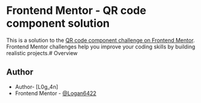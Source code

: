 # Frontend Mentor - QR code component solution

This is a solution to the [QR code component challenge on Frontend Mentor](https://www.frontendmentor.io/challenges/qr-code-component-iux_sIO_H). Frontend Mentor challenges help you improve your coding skills by building realistic projects.# Overview

## Author

- Author- [L0g_4n]
- Frontend Mentor - [@Logan6422](https://www.frontendmentor.io/profile/yourusername)


